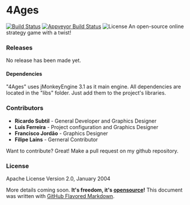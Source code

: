 # 4Ages 
[![Build Status](https://api.travis-ci.org/Ev1lbl0w/4Ages.svg?branch=master)](https://travis-ci.org/Ev1lbl0w/4Ages)
[![Appveyor Build Status](https://ci.appveyor.com/api/projects/status/github/Ev1lbl0w/4Ages?branch=master&svg=true)](https://ci.appveyor.com/project/Ev1lbl0w/4Ages)
![License](https://img.shields.io/badge/License-Apache_v2.0-lightgrey.svg)
An open-source online strategy game with a twist!

### Releases
No release has been made yet.

#### Dependencies
"4Ages" uses jMonkeyEngine 3.1 as it main engine. All dependencies are located in the "libs" folder. Just add them to the project's libraries.

### Contributors
 - **Ricardo Subtil** - General Developer and Graphics Designer
 - **Luís Ferreira** - Project configuration and Graphics Designer
 - **Francisco Jordão** - Graphics Designer
 - **Filipe Laíns** - Gerneral Contributor

Want to contribute? Great! Make a pull request on my github repository.

### License
Apache License Version 2.0, January 2004

More details coming soon. **It's freedom, it's [opensource](https://opensource.org/)!**
This document was written with [GitHub Flavored Markdown](https://guides.github.com/features/mastering-markdown/).
